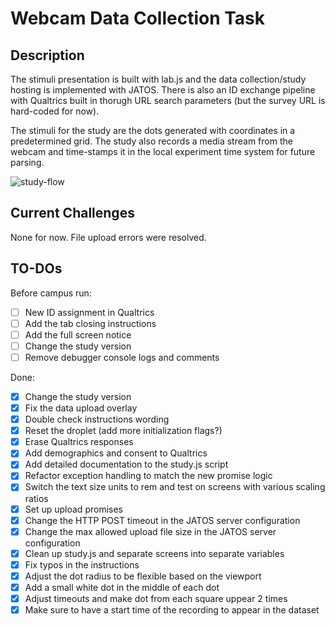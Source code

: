 Webcam Data Collection Task
==========================

Description
--------------------------
The stimuli presentation is built with lab.js and the data collection/study hosting is implemented
with JATOS. There is also an ID exchange pipeline with Qualtrics built in thorugh URL search parameters 
(but the survey URL is hard-coded for now).

The stimuli for the study are the dots generated with coordinates in a predetermined grid. The study also
records a media stream from the webcam and time-stamps it in the local experiment time system for future parsing.

![study-flow](/study-flow.png)

Current Challenges
--------------------------
None for now. File upload errors were resolved.

TO-DOs
--------------------------
Before campus run:
- [ ] New ID assignment in Qualtrics
- [ ] Add the tab closing instructions
- [ ] Add the full screen notice
- [ ] Change the study version
- [ ] Remove debugger console logs and comments

Done:
- [X] Change the study version
- [X] Fix the data upload overlay
- [X] Double check instructions wording
- [X] Reset the droplet (add more initialization flags?)
- [X] Erase Qualtrics responses
- [X] Add demographics and consent to Qualtrics
- [X] Add detailed documentation to the study.js script
- [X] Refactor exception handling to match the new promise logic
- [X] Switch the text size units to rem and test on screens with various scaling ratios
- [X] Set up upload promises
- [X] Change the HTTP POST timeout in the JATOS server configuration
- [X] Change the max allowed upload file size in the JATOS server configuration
- [X] Clean up study.js and separate screens into separate variables
- [X] Fix typos in the instructions
- [X] Adjust the dot radius to be flexible based on the viewport
- [X] Add a small white dot in the middle of each dot
- [X] Adjust timeouts and make dot from each square uppear 2 times
- [X] Make sure to have a start time of the recording to appear in the dataset
